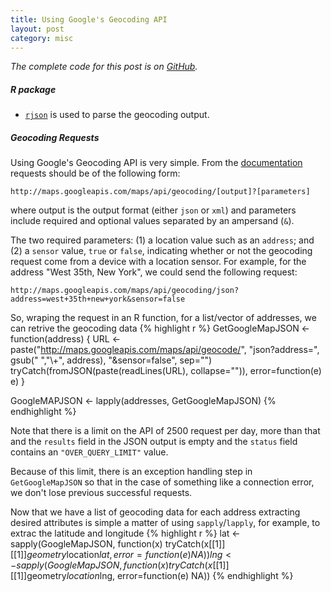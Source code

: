 ```yaml
---
title: Using Google's Geocoding API
layout: post
category: misc
---
```


_The complete code for this post is on
[GitHub](https://github.com/mngu2382/CanHouse/blob/master/91-Geocoding.R)._

##### R package
- [`rjson`](http://cran.r-project.org/web/packages/rjson/index.html)
  is used to parse the geocoding output.

##### Geocoding Requests
Using Google's Geocoding API is very simple. From the
[documentation](https://developers.googe.com/maps/documentation/geocoding/#GeocodingRequests)
requests should be of the following form:

    http://maps.googleapis.com/maps/api/geocoding/[output]?[parameters]

where output is the output format (either `json` or `xml`) and
parameters include required and optional values separated by an
ampersand (`&`).

The two required parameters: (1) a location value such as an `address`;
and (2) a `sensor` value, `true` or `false`, indicating whether or not
the geocoding request come from a device with a location sensor. For
example, for the address "West 35th, New York", we could send the
following request:

    http://maps.googleapis.com/maps/api/geocoding/json?address=west+35th+new+york&sensor=false

So, wraping the request in an R function, for a list/vector of
addresses, we can retrive the geocoding data
{% highlight r %}
GetGoogleMapJSON <- function(address) {
    URL <- paste("http://maps.googleapis.com/maps/api/geocode/",
                 "json?address=", gsub(" ","\\+", address),
                 "&sensor=false", sep="")
    tryCatch(fromJSON(paste(readLines(URL), collapse="")),
             error=function(e) e)
}

GoogleMAPJSON <- lapply(addresses, GetGoogleMapJSON)
{% endhighlight %}

Note that there is a limit on the API of 2500 request per day, more
than that and the `results` field in the JSON output is empty and the
`status` field contains an `"OVER_QUERY_LIMIT"` value.

Because of this limit, there is an exception handling step in
`GetGoogleMapJSON` so that in the case of something like a connection
error, we don't lose previous successful requests.

Now that we have a list of geocoding data for each address extracting
desired attributes is simple a matter of using `sapply`/`lapply`, for
example, to extrac the latitude and longitude
{% highlight r %}
lat <- sapply(GoogleMapJSON,
    function(x) tryCatch(x[[1]][[1]]$geometry$location$lat,
                         error=function(e) NA))
lng <- sapply(GoogleMapJSON,
    function(x) tryCatch(x[[1]][[1]]$geometry$location$lng,
                         error=function(e) NA))
{% endhighlight %}

